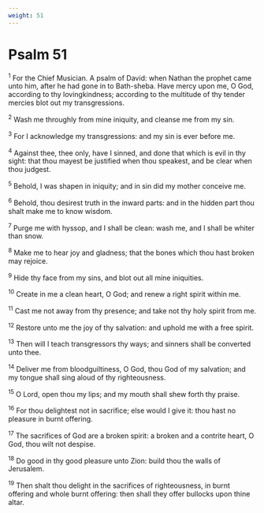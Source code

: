 ```yaml
---
weight: 51
---
```


# Psalm 51

<sup>1</sup> For the Chief Musician. A psalm of David: when Nathan the prophet came unto him, after he had gone in to Bath-sheba. Have mercy upon me, O God, according to thy lovingkindness; according to the multitude of thy tender mercies blot out my transgressions. 

<sup>2</sup> Wash me throughly from mine iniquity, and cleanse me from my sin. 

<sup>3</sup> For I acknowledge my transgressions: and my sin is ever before me. 

<sup>4</sup> Against thee, thee only, have I sinned, and done that which is evil in thy sight: that thou mayest be justified when thou speakest, and be clear when thou judgest. 

<sup>5</sup> Behold, I was shapen in iniquity; and in sin did my mother conceive me. 

<sup>6</sup> Behold, thou desirest truth in the inward parts: and in the hidden part thou shalt make me to know wisdom. 

<sup>7</sup> Purge me with hyssop, and I shall be clean: wash me, and I shall be whiter than snow. 

<sup>8</sup> Make me to hear joy and gladness; that the bones which thou hast broken may rejoice. 

<sup>9</sup> Hide thy face from my sins, and blot out all mine iniquities. 

<sup>10</sup> Create in me a clean heart, O God; and renew a right spirit within me. 

<sup>11</sup> Cast me not away from thy presence; and take not thy holy spirit from me. 

<sup>12</sup> Restore unto me the joy of thy salvation: and uphold me with a free spirit. 

<sup>13</sup> Then will I teach transgressors thy ways; and sinners shall be converted unto thee. 

<sup>14</sup> Deliver me from bloodguiltiness, O God, thou God of my salvation; and my tongue shall sing aloud of thy righteousness. 

<sup>15</sup> O Lord, open thou my lips; and my mouth shall shew forth thy praise. 

<sup>16</sup> For thou delightest not in sacrifice; else would I give it: thou hast no pleasure in burnt offering. 

<sup>17</sup> The sacrifices of God are a broken spirit: a broken and a contrite heart, O God, thou wilt not despise. 

<sup>18</sup> Do good in thy good pleasure unto Zion: build thou the walls of Jerusalem. 

<sup>19</sup> Then shalt thou delight in the sacrifices of righteousness, in burnt offering and whole burnt offering: then shall they offer bullocks upon thine altar. 


